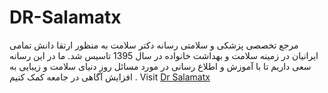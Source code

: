 # DR-Salamatx
مرجع تخصصی پزشکی و سلامتی
رسانه دکتر سلامت به منظور ارتقا دانش تمامی ایرانیان در زمینه سلامت و بهداشت خانواده در سال 1395 تاسیس شد. ما در این رسانه سعی داریم تا با آموزش و اطلاع رسانی در مورد مسائل روز دنیای سلامت و زیبایی به افزایش آگاهی در جامعه کمک کنیم .
Visit [Dr Salamatx](https://drsalamatx.com/)
